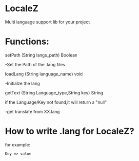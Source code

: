 # LocaleZ
Multi language support lib for your project



# Functions:

setPath (String langs_path)  Boolean

 -Set the Path of the .lang files



loadLang (String language_name) void

-Initialze the lang



getText (String Language_type,String key) String

if the Language/Key not found,it will return a "null"

-get translate from XX.lang



# How to write .lang for LocaleZ?

for example:

`Key => value`

